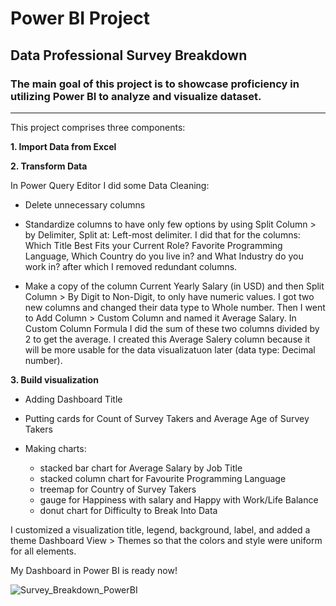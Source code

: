 # Power BI Project

## Data Professional Survey Breakdown

### The main goal of this project is to showcase proficiency in utilizing Power BI to analyze and visualize dataset. 
----
This project comprises three components:

**1. Import Data from Excel**

**2. Transform Data**

In Power Query Editor I did some Data Cleaning:

   - Delete unnecessary columns
     
   - Standardize columns to have only few options by using Split Column > by Delimiter, Split at: Left-most delimiter.
     I did that for the columns: Which Title Best Fits your Current Role?  Favorite Programming Language, Which Country do you live in? and What Industry do you work in? after which I removed redundant columns.
     
   - Make a copy of the column Current Yearly Salary (in USD) and then Split Column > By Digit to Non-Digit, to only have numeric values. I got two new columns and changed their data type to Whole number. Then I went to Add Column > Custom Column and named it Average Salary. In Custom Column Formula I did the sum of these two columns divided by 2 to get the average. I created this Average Salery column because it will be more usable for the data visualizatuon later (data type: Decimal number).
     

**3. Build visualization**

- Adding Dashboard Title
  
- Putting cards for Count of Survey Takers and Average Age of Survey Takers
  
- Making charts:

  - stacked bar chart for Average Salary by Job Title
  - stacked column chart for Favourite Programming Language
  - treemap for Country of Survey Takers
  - gauge for Happiness with salary and Happy with Work/Life Balance
  - donut chart for Difficulty to Break Into Data
 
 I customized a visualization title, legend, background, label, and added a theme Dashboard View > Themes so that the colors and style were uniform for all elements.

 My Dashboard in Power BI is ready now!

![Survey_Breakdown_PowerBI](https://github.com/bospink/Power_BI_Project/assets/126882792/6a6e0983-f1de-4a72-ae02-58a89cb540bd)
